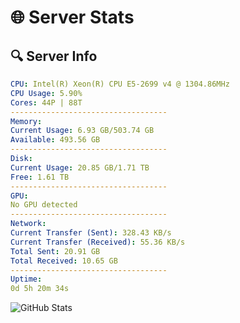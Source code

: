 # 🌐 Server Stats
## 🔍 Server Info
```yaml
CPU: Intel(R) Xeon(R) CPU E5-2699 v4 @ 1304.86MHz
CPU Usage: 5.90%
Cores: 44P | 88T
-----------------------------------
Memory:
Current Usage: 6.93 GB/503.74 GB
Available: 493.56 GB
-----------------------------------
Disk:
Current Usage: 20.85 GB/1.71 TB
Free: 1.61 TB
-----------------------------------
GPU:
No GPU detected
-----------------------------------
Network:
Current Transfer (Sent): 328.43 KB/s
Current Transfer (Received): 55.36 KB/s
Total Sent: 20.91 GB
Total Received: 10.65 GB
-----------------------------------
Uptime:
0d 5h 20m 34s
```
![GitHub Stats](https://img.shields.io/badge/Updated-2025-04-19_22:29:22-blue)
